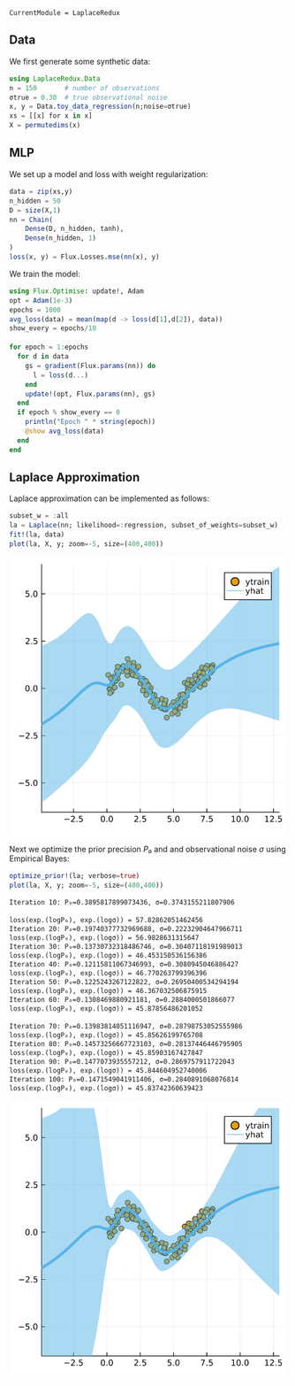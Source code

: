 
``` @meta
CurrentModule = LaplaceRedux
```

## Data

We first generate some synthetic data:

``` julia
using LaplaceRedux.Data
n = 150       # number of observations
σtrue = 0.30  # true observational noise
x, y = Data.toy_data_regression(n;noise=σtrue)
xs = [[x] for x in x]
X = permutedims(x)
```

## MLP

We set up a model and loss with weight regularization:

``` julia
data = zip(xs,y)
n_hidden = 50
D = size(X,1)
nn = Chain(
    Dense(D, n_hidden, tanh),
    Dense(n_hidden, 1)
)  
loss(x, y) = Flux.Losses.mse(nn(x), y)
```

We train the model:

``` julia
using Flux.Optimise: update!, Adam
opt = Adam(1e-3)
epochs = 1000
avg_loss(data) = mean(map(d -> loss(d[1],d[2]), data))
show_every = epochs/10

for epoch = 1:epochs
  for d in data
    gs = gradient(Flux.params(nn)) do
      l = loss(d...)
    end
    update!(opt, Flux.params(nn), gs)
  end
  if epoch % show_every == 0
    println("Epoch " * string(epoch))
    @show avg_loss(data)
  end
end
```

## Laplace Approximation

Laplace approximation can be implemented as follows:

``` julia
subset_w = :all
la = Laplace(nn; likelihood=:regression, subset_of_weights=subset_w)
fit!(la, data)
plot(la, X, y; zoom=-5, size=(400,400))
```

![](regression_files/figure-commonmark/cell-6-output-1.svg)

Next we optimize the prior precision *P*₀ and and observational noise *σ* using Empirical Bayes:

``` julia
optimize_prior!(la; verbose=true)
plot(la, X, y; zoom=-5, size=(400,400))
```

    Iteration 10: P₀=0.3895817899073436, σ=0.3743155211807906

    loss(exp.(logP₀), exp.(logσ)) = 57.82862051462456
    Iteration 20: P₀=0.19740377732969688, σ=0.22232904647966711
    loss(exp.(logP₀), exp.(logσ)) = 56.9828631315647
    Iteration 30: P₀=0.13730732318486746, σ=0.30407118191989013
    loss(exp.(logP₀), exp.(logσ)) = 46.453150536156386
    Iteration 40: P₀=0.12115811067346993, σ=0.3080945046886427
    loss(exp.(logP₀), exp.(logσ)) = 46.770263799396396
    Iteration 50: P₀=0.1225243267122822, σ=0.26950400534294194
    loss(exp.(logP₀), exp.(logσ)) = 46.367032506875915
    Iteration 60: P₀=0.1308469880921181, σ=0.2884000501866077
    loss(exp.(logP₀), exp.(logσ)) = 45.87856486201052

    Iteration 70: P₀=0.13983814051116947, σ=0.28798753052555986
    loss(exp.(logP₀), exp.(logσ)) = 45.85626199765708
    Iteration 80: P₀=0.14573256667723103, σ=0.28137446446795905
    loss(exp.(logP₀), exp.(logσ)) = 45.85903167427847
    Iteration 90: P₀=0.1477073935557212, σ=0.2869757911722043
    loss(exp.(logP₀), exp.(logσ)) = 45.844604952740006
    Iteration 100: P₀=0.1471549041911406, σ=0.2840891068076814
    loss(exp.(logP₀), exp.(logσ)) = 45.83742360639423

![](regression_files/figure-commonmark/cell-7-output-4.svg)
